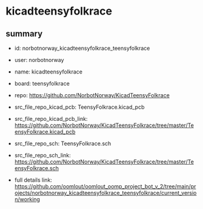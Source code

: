 # kicadteensyfolkrace
 
## summary 
* id: norbotnorway_kicadteensyfolkrace_teensyfolkrace
* user: norbotnorway
* name: kicadteensyfolkrace
* board: teensyfolkrace
* repo: https://github.com/NorbotNorway/KicadTeensyFolkrace
* src_file_repo_kicad_pcb: TeensyFolkrace.kicad_pcb
* src_file_repo_kicad_pcb_link: https://github.com/NorbotNorway/KicadTeensyFolkrace/tree/master/TeensyFolkrace.kicad_pcb


* src_file_repo_sch: TeensyFolkrace.sch
* src_file_repo_sch_link: https://github.com/NorbotNorway/KicadTeensyFolkrace/tree/master/TeensyFolkrace.sch
* full details link: https://github.com/oomlout/oomlout_oomp_project_bot_v_2/tree/main/projects/norbotnorway_kicadteensyfolkrace_teensyfolkrace/current_version/working  







